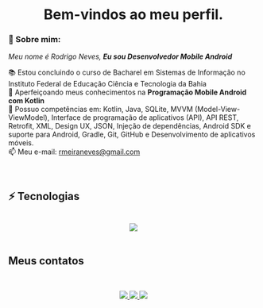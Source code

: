 <h1 align='center'> Bem-vindos ao meu perfil. </h1>

### 👋 Sobre mim:

<p>
  <em>
    Meu nome é Rodrigo Neves, <strong>Eu sou Desenvolvedor Mobile Android</strong>
  </em>
</p>
 
📚 Estou concluindo o curso de Bacharel em Sistemas de Informação no Instituto Federal de Educação Ciência e Tecnologia da Bahia</a><br>
🚀 Aperfeiçoando meus conhecimentos na <strong>Programação Mobile Android com Kotlin</strong><br>
📲 Possuo competências em: Kotlin, Java, SQLite, MVVM (Model-View-ViewModel), Interface de programação de aplicativos (API), API REST, Retrofit, XML, Design UX, JSON, Injeção de dependências, Android SDK e suporte para Android, Gradle, Git, GitHub e Desenvolvimento de aplicativos móveis.<br>
📫 Meu e-mail: rmeiraneves@gmail.com

<br>

## ⚡ Tecnologias
<br>
<div align="center">
  <img src="https://skillicons.dev/icons?i=androidstudio,kotlin,java,git,html,css,wordpress,github"></img>
</div>
  
<br>

##  Meus contatos
<br>
<div align="center">
  <p>
<a href="https://www.linkedin.com/in/rodrigo-meiraneves/"> 
	<img src="https://img.shields.io/badge/LinkedIn-0077B5?style=for-the-badge&logo=linkedin&logoColor=white" />
<a href="mailto:rmeiraneves@gmail.com"> 
	<img src="https://img.shields.io/badge/Gmail-D14836?style=for-the-badge&logo=gmail&logoColor=white" />
 <a/>
 <a href="https://www.instagram.com/rodrigonevesm_/"> 
	<img src="https://img.shields.io/badge/Instagram-E4405F?style=for-the-badge&logo=instagram&logoColor=white" />
 <a/><br><br>
</div>
